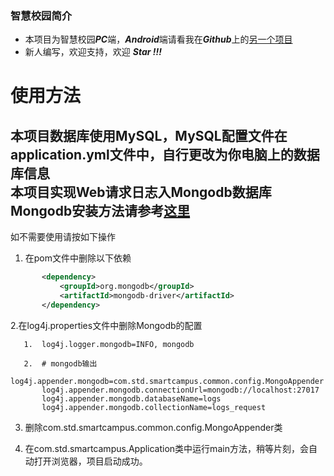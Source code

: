 ### 智慧校园简介

- 本项目为智慧校园***PC***端，***Android***端请看我在***Github***上的[另一个项目](http://localhost/)
- 新人编写，欢迎支持，欢迎 ***Star !!!***
# 使用方法

 本项目数据库使用MySQL，MySQL配置文件在application.yml文件中，自行更改为你电脑上的数据库信息    
 本项目实现Web请求日志入Mongodb数据库  
 Mongodb安装方法请参考[这里](http://jingyan.baidu.com/article/d5c4b52bef7268da560dc5f8.html)
   -----
 如不需要使用请按如下操作
 1. 在pom文件中删除以下依赖  
 ````xml
        <dependency>
            <groupId>org.mongodb</groupId>
            <artifactId>mongodb-driver</artifactId>
        </dependency>
 ````
 2.在log4j.properties文件中删除Mongodb的配置
 ```properties
    1.  log4j.logger.mongodb=INFO, mongodb 

    2.  # mongodb输出
        log4j.appender.mongodb=com.std.smartcampus.common.config.MongoAppender
        log4j.appender.mongodb.connectionUrl=mongodb://localhost:27017
        log4j.appender.mongodb.databaseName=logs
        log4j.appender.mongodb.collectionName=logs_request
```
 3. 删除com.std.smartcampus.common.config.MongoAppender类  

 4. 在com.std.smartcampus.Application类中运行main方法，稍等片刻，会自动打开浏览器，项目启动成功。